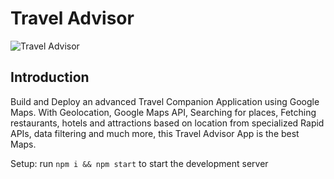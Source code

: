 # Travel Advisor

![Travel Advisor](https://i.ibb.co/qph2cZn/image.pngg)

## Introduction

Build and Deploy an advanced Travel Companion Application using Google Maps. With Geolocation, Google Maps API, Searching for places, Fetching restaurants, hotels and attractions based on location from specialized Rapid APIs, data filtering and much more, this Travel Advisor App is the best Maps.

Setup: run `npm i && npm start` to start the development server
